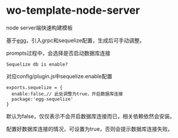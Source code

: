 # wo-template-node-server
node server端快速构建模板

基于[egg](https://eggjs.org/zh-cn/index.html)，引入grpc和sequelize配置，生成后可手动调整。


prompts过程中，会选择是否启动数据库连接
```
Sequelize db is enable?
```
对应config/plugin.js中sequelize.enable配置
```
exports.sequelize = {
  enable:false,// 此处调整为true，开启数据库连接
  package:'egg-sequelize'
}
```
默认为false，仅仅表示不会开启数据库连接而已，相关依赖依然会安装。

配置好数据库连接的情况，可设置为true，否则会提示数据库连接失败。



